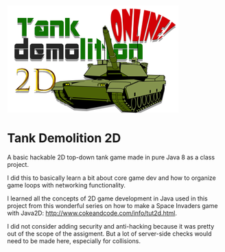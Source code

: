 ![alt text](https://github.com/kagbogre/tankdemolition2d/blob/master/GameClient/src/GameClient/Resources/Sprites/TankDemolition.png)

# Tank Demolition 2D
A basic hackable 2D top-down tank game made in pure Java 8 as a class project.

I did this to basically learn a bit about core game dev and how to organize game loops with networking functionality.

I learned all the concepts of 2D game development in Java used in this project from this wonderful series on how to make a Space Invaders game with Java2D: http://www.cokeandcode.com/info/tut2d.html.

I did not consider adding security and anti-hacking because it was pretty out of the scope of the assigment. But a lot of server-side checks would need to be made here, especially for collisions.
